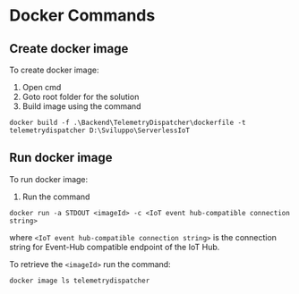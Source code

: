 ﻿# Docker Commands

## Create docker image

To create docker image:

1. Open cmd 
2. Goto root folder for the solution
3. Build image using the command

`docker build -f .\Backend\TelemetryDispatcher\dockerfile -t telemetrydispatcher D:\Sviluppo\ServerlessIoT`


## Run docker image

To run docker image:

1. Run the command

`docker run -a STDOUT <imageId> -c <IoT event hub-compatible connection string>`

where `<IoT event hub-compatible connection string>` is the connection string for Event-Hub compatible endpoint of the IoT Hub.

To retrieve the `<imageId>` run the command:

`docker image ls telemetrydispatcher`